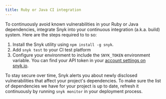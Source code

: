 ```yaml
---
title: Ruby or Java CI integration
---
```


To continuously avoid known vulnerabilities in your Ruby or Java dependencies, integrate Snyk into your continuous integration (a.k.a. build) system. Here are the steps required to to so:

1. Install the Snyk utility using `npm install -g snyk`.
2. Add `snyk test` to your CI test platform
3. Configure your environment to include the `SNYK_TOKEN` environment variable. You can find your API token in your [account settings on snyk.io](https://snyk.io/account/).

To stay secure over time, Snyk alerts you about newly disclosed vulnerabilities that affect your project's dependencies.
To make sure the list of dependencies we have for your project is up to date, refresh it continuously by running `snyk monitor` in your deployment process.
